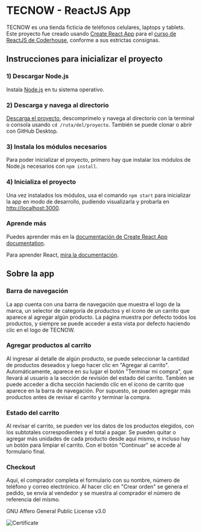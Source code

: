 # TECNOW - ReactJS App

TECNOW es una tienda ficticia de teléfonos celulares, laptops y tablets.
Este proyecto fue creado usando [Create React App](https://github.com/facebook/create-react-app) para el [curso de ReactJS de Coderhouse](https://www.coderhouse.com/online/reactjs), conforme a sus estrictas consignas.

## Instrucciones para inicializar el proyecto

### 1) Descargar Node.js
Instala [Node.js](https://nodejs.org/) en tu sistema operativo.

### 2) Descarga y navega al directorio
[Descarga el proyecto](https://github.com/cirmialexis/coderhouse-react-project/archive/refs/heads/main.zip), descomprímelo y navega al directorio con la terminal o consola usando `cd /ruta/del/proyecto`. También se puede clonar o abrir con GitHub Desktop.

### 3) Instala los módulos necesarios
Para poder inicializar el proyecto, primero hay que instalar los módulos de Node.js necesarios con `npm install`.

### 4) Inicializa el proyecto
Una vez instalados los módulos, usa el comando `npm start` para inicializar la app en modo de desarrollo, pudiendo visualizarla y probarla en [http://localhost:3000](http://localhost:3000).

### Aprende más
Puedes aprender más en la [documentación de Create React App documentation](https://facebook.github.io/create-react-app/docs/getting-started).

Para aprender React, [mira la documentación](https://reactjs.org/).


## Sobre la app

### Barra de navegación
La app cuenta con una barra de navegación que muestra el logo de la marca, un selector de categoría de productos y el ícono de un carrito que aparece al agregar algún producto. La página muestra por defecto todos los productos, y siempre se puede acceder a esta vista por defecto haciendo clic en el logo de TECNOW.

### Agregar productos al carrito
Al ingresar al detalle de algún producto, se puede seleccionar la cantidad de productos deseados y luego hacer clic en "Agregar al carrito". Automáticamente, aparece en su lugar el botón "Terminar mi compra", que llevará al usuario a la sección de revisión del estado del carrito. También se puede acceder a dicha sección haciendo clic en el ícono de carrito que aparece en la barra de navegación. Por supuesto, se pueden agregar más productos antes de revisar el carrito y terminar la compra.

### Estado del carrito
Al revisar el carrito, se pueden ver los datos de los productos elegidos, con los subtotales correspodientes y el total a pagar. Se pueden quitar o agregar más unidades de cada producto desde aquí mismo, e incluso hay un botón para limpiar el carrito. Con el botón "Continuar" se accede al formulario final.

### Checkout
Aquí, el comprador completa el formulario con su nombre, número de teléfono y correo electrónico. Al hacer clic en "Crear orden" se genera el pedido, se envía al vendedor y se muestra al comprador el número de referencia del mismo.

GNU Affero General Public License v3.0

![Certificate](https://github.com/cirmialexis/coderhouse-react-project/assets/1320538/8f1ce089-7fd8-46ec-ab31-e9ca10f3d012)
